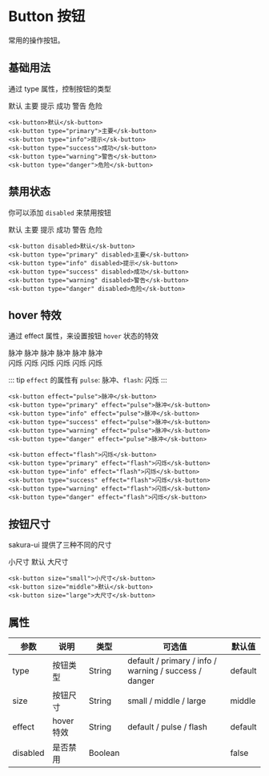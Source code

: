 # Button 按钮

常用的操作按钮。

## 基础用法

通过 type 属性，控制按钮的类型

<div class="docs-preview-part">
  <sk-button>默认</sk-button>
  <sk-button type="primary">主要</sk-button>
  <sk-button type="info">提示</sk-button>
  <sk-button type="success">成功</sk-button>
  <sk-button type="warning">警告</sk-button>
  <sk-button type="danger">危险</sk-button>
</div>

```vue
<sk-button>默认</sk-button>
<sk-button type="primary">主要</sk-button>
<sk-button type="info">提示</sk-button>
<sk-button type="success">成功</sk-button>
<sk-button type="warning">警告</sk-button>
<sk-button type="danger">危险</sk-button>
```

## 禁用状态

你可以添加 `disabled` 来禁用按钮

<div class="docs-preview-part">
  <sk-button disabled>默认</sk-button>
  <sk-button type="primary" disabled>主要</sk-button>
  <sk-button type="info" disabled>提示</sk-button>
  <sk-button type="success" disabled>成功</sk-button>
  <sk-button type="warning" disabled>警告</sk-button>
  <sk-button type="danger" disabled>危险</sk-button>
</div>

```vue
<sk-button disabled>默认</sk-button>
<sk-button type="primary" disabled>主要</sk-button>
<sk-button type="info" disabled>提示</sk-button>
<sk-button type="success" disabled>成功</sk-button>
<sk-button type="warning" disabled>警告</sk-button>
<sk-button type="danger" disabled>危险</sk-button>
```

## hover 特效

通过 effect 属性，来设置按钮 `hover` 状态的特效

<div class="docs-preview-part margin-bottom-12">
  <sk-button hover-effect="pulse">脉冲</sk-button>
  <sk-button type="primary" hover-effect="pulse">脉冲</sk-button>
  <sk-button type="info" hover-effect="pulse">脉冲</sk-button>
  <sk-button type="success" hover-effect="pulse">脉冲</sk-button>
  <sk-button type="warning" hover-effect="pulse">脉冲</sk-button>
  <sk-button type="danger" hover-effect="pulse">脉冲</sk-button>
</div>

<div class="docs-preview-part">
  <sk-button hover-effect="flash">闪烁</sk-button>
  <sk-button type="primary" hover-effect="flash">闪烁</sk-button>
  <sk-button type="info" hover-effect="flash">闪烁</sk-button>
  <sk-button type="success" hover-effect="flash">闪烁</sk-button>
  <sk-button type="warning" hover-effect="flash">闪烁</sk-button>
  <sk-button type="danger" hover-effect="flash">闪烁</sk-button>
</div>

::: tip
`effect` 的属性有 `pulse`: 脉冲、`flash`: 闪烁
:::

```vue
<sk-button effect="pulse">脉冲</sk-button>
<sk-button type="primary" effect="pulse">脉冲</sk-button>
<sk-button type="info" effect="pulse">脉冲</sk-button>
<sk-button type="success" effect="pulse">脉冲</sk-button>
<sk-button type="warning" effect="pulse">脉冲</sk-button>
<sk-button type="danger" effect="pulse">脉冲</sk-button>

<sk-button effect="flash">闪烁</sk-button>
<sk-button type="primary" effect="flash">闪烁</sk-button>
<sk-button type="info" effect="flash">闪烁</sk-button>
<sk-button type="success" effect="flash">闪烁</sk-button>
<sk-button type="warning" effect="flash">闪烁</sk-button>
<sk-button type="danger" effect="flash">闪烁</sk-button>
```

## 按钮尺寸

sakura-ui 提供了三种不同的尺寸

<div class="docs-preview-part">
  <sk-button size="small">小尺寸</sk-button>
  <sk-button size="middle">默认</sk-button>
  <sk-button size="large">大尺寸</sk-button>
</div>

```vue
<sk-button size="small">小尺寸</sk-button>
<sk-button size="middle">默认</sk-button>
<sk-button size="large">大尺寸</sk-button>
```

## 属性

| 参数     | 说明       | 类型    | 可选值                                                | 默认值  |
| -------- | ---------- | ------- | ----------------------------------------------------- | ------- |
| type     | 按钮类型   | String  | default / primary / info / warning / success / danger | default |
| size     | 按钮尺寸   | String  | small / middle / large                                | middle  |
| effect   | hover 特效 | String  | default / pulse / flash                               | default |
| disabled | 是否禁用   | Boolean |                                                       | false   |
